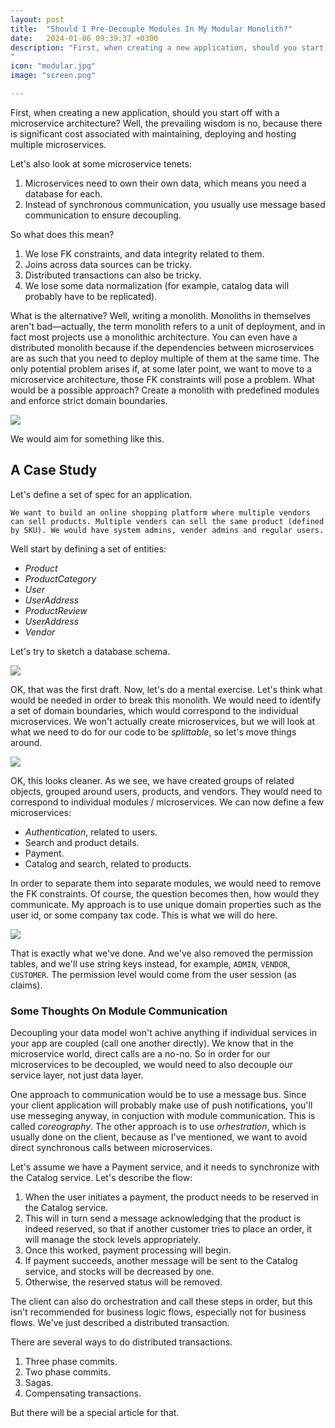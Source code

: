 ```yaml
---
layout: post
title:  "Should I Pre-Decouple Modules In My Modular Monolith?"
date:   2024-01-06 09:39:37 +0300
description: "First, when creating a new application, should you start off with a microservice architecture? Well, the prevailing wisdom is no, because there is significant cost associated with maintaining, deploying, hosting., multiple microservices.Let's also look at some microservice tenets: 1. Microservices need to own their own data, which means you need a database for each. 2. Instead of synchronous communication, you usually use message based communication to ensure decoupling.
"
icon: "modular.jpg"
image: "screen.png"

---
```

First, when creating a new application, should you start off with a microservice architecture? Well, the prevailing wisdom is no, because there is significant cost associated with maintaining, deploying and hosting multiple microservices.

Let's also look at some microservice tenets:

1. Microservices need to own their own data, which means you need a database for each. 
2. Instead of synchronous communication, you usually use message based communication to ensure decoupling.

So what does this mean?

1. We lose FK constraints, and data integrity related to them.
2. Joins across data sources can be tricky.
3. Distributed transactions can also be tricky.
4. We lose some data normalization (for example, catalog data will probably have to be replicated).

What is the alternative? Well, writing a monolith. Monoliths in themselves aren't bad—actually, the term monolith refers to a unit of deployment, and in fact most projects use a monolithic architecture. You can even have a distributed monolith because if the dependencies between microservices are as such that you need to deploy multiple of them at the same time. The only potential problem arises if, at some later point, we want to move to a microservice architecture, those FK constraints will pose a problem. What would be a possible approach? Create a monolith with predefined modules and enforce strict domain boundaries.

<img src="modules2.jpg" class="img" />

We would aim for something like this.

## A Case Study
Let's define a set of spec for an application.

`We want to build an online shopping platform where multiple vendors can sell products. Multiple venders can sell the same product (defined by SKU). We would have system admins, vender admins and regular users.`

Well start by defining a set of entities:
* *Product*
* *ProductCategory*
* *User*
* *UserAddress*
* *ProductReview*
* *UserAddress*
* *Vendor*

Let's try to sketch a database schema.

<img src="first.png" class="img" />

OK, that was the first draft. Now, let's do a mental exercise. Let's think what would be needed in order to break this monolith. We would need to identify a set of domain boundaries, which would correspond to the individual microservices. We won't actually create microservices, but we will look at what we need to do for our code to be *splittable*, so let's move things around.

<img src="middle.png" class="img" />

OK, this looks cleaner. As we see, we have created groups of related objects, grouped around users, products, and vendors. They would need to correspond to individual modules / microservices. We can now define a few microservices:

* *Authentication*, related to users.
* Search and product details.
* Payment.
* Catalog and search, related to products.

In order to separate them into separate modules, we would need to remove the FK constraints. Of course, the question becomes then, how would they communicate. My approach is to use unique domain properties such as the user id, or some company tax code. This is what we will do here.

<img src="final.png" class="img" />

That is exactly what we've done. And we've also removed the permission tables, and we'll use string keys instead, for example, `ADMIN`, `VENDOR`, `CUSTOMER`. The permission level would come from the user session (as claims).

### Some Thoughts On Module Communication

Decoupling your data model won't achive anything if individual services in your app are coupled (call one another directly). We know that in the microservice world, direct calls are a no-no. So in order for our microservices to be decoupled, we would need to also decouple our service layer, not just data layer.

One approach to communication would be to use a message bus. Since your client application will probably make use of push notifications, you'll use messeging anyway, in conjuction with module communication. This is called *coreography*. The other approach is to use *orhestration*, which is usually done on the client, because as I've mentioned, we want to avoid direct synchronous calls between microservices.

Let's assume we have a Payment service, and it needs to synchronize with the Catalog service. Let's describe the flow:
1. When the user initiates a payment, the product needs to be reserved in the Catalog service.
2. This will in turn send a message acknowledging that the product is indeed reserved, so that if another customer tries to place an order, it will manage the stock levels appropriately.
3. Once this worked, payment processing will begin.
4. If payment succeeds, another message will be sent to the Catalog service, and stocks will be decreased by one.
5. Otherwise, the reserved status will be removed.

The client can also do orchestration and call these steps in order, but this isn't recommended for business logic flows, especially not for business flows. We've just described a distributed transaction.

There are several ways to do distributed transactions.

1. Three phase commits.
2. Two phase commits.
3. Sagas.
4. Compensating transactions.

But there will be a special article for that.



